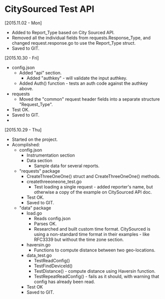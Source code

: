 # CitySourced Test API

[2015.11.02 - Mon]

* Added to Report_Type based on City Sourced API.
* Removed all the individual fields from requests.Response_Type, and changed request.response.go to use the Report_Type struct.
* Saved to GIT.

[2015.10.30 - Fri]

* config.json
	* Added "api" section.
		* Added "authkey" - will validate the input authkey.
	* Added Auth() function - tests an auth code against the authkey above.
* requests
	* Moved the "common" request header fields into a separate structure "Request_Type".
* Test OK.
* Saved to GIT.
* 


[2015.10.29 - Thu]

* Started on the project.  
* Acomplished:
	* config.json
		* Instrumentation section
		* Data section
			* Sample data for several reports.
	* "requests" package
		* CreateThreeOneOne() struct and CreateThreeOneOne() methods.
		* createthreeoneone_test.go
			* Test loading a single request - added reporter's name, but otherwise a copy of the example on CitySourced API doc.
		* Test OK.
		* Saved to GIT.
	* "data" package
		* load.go
			* Reads config.json
			* Parses OK.
			* Researched and built custom time format.  CitySourced is using a non-standard time format in their examples - like RFC3339 but without the time zone section.
		* haversin.go
			* Functions to compute distance between two geo-locations.
		* data_test.go
			* TestReadConfig()
			* TestFindDeviceId()
			* TestDistance() - compute distance using Haversin function.
			* TestRepeatReadConfig() - fails as it should, with warning that config has already been read.
		* Test OK
		* Saved to GIT.